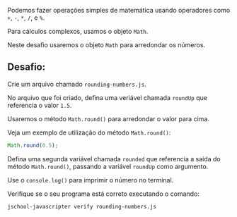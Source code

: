 Podemos fazer operações simples de matemática usando operadores como `+`, `-`, `*`, `/`, e `%`.

Para cálculos complexos, usamos o objeto `Math`.

Neste desafio usaremos o objeto `Math` para arredondar os números.

## Desafio:

Crie um arquivo chamado `rounding-numbers.js`.

No arquivo que foi criado, defina uma veriável chamada `roundUp` que referencia o valor `1.5`.

Usaremos o método `Math.round()` para arredondar o valor para cima.

Veja um exemplo de utilização do método `Math.round()`:

```js
Math.round(0.5);
```

Defina uma segunda variável chamada `rounded` que referencia a saída do método `Math.round()`, passando a variável `roundUp` como argumento.

Use o `console.log()` para imprimir o número no terminal.

Verifique se o seu programa está correto executando o comando:

```bash
jschool-javascripter verify rounding-numbers.js
```
